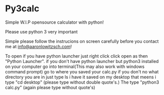 # Py3calc
Simple W.I.P opensource calculator with python!

Please use python 3 very important

Simple please follow the instrucions on screen carefully before you contact me at
info@aaronlowitzsch.com!

To open if you have python launcher just right click click open as then
"Python Launcher". if you don't have python launcher but python3 installed on your 
computer go into terminal(This may also work with windows command prompt) go to where
you saved your calc.py if you don't no what directory you are in just type ls
i have it saved on my desktop that meens i type 
"cd desktop" (please type without double quote's.)
The type "python3 calc.py" (again please type without quote's)
